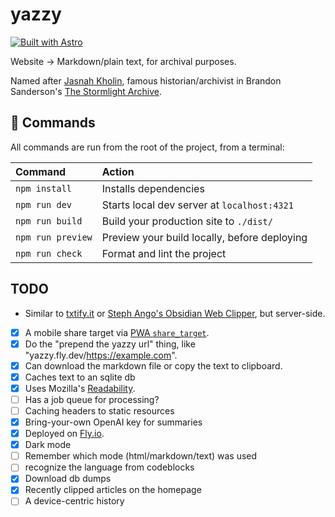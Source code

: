 # yazzy

[![Built with Astro](https://astro.badg.es/v2/built-with-astro/tiny.svg)](https://astro.build)

Website → Markdown/plain text, for archival purposes.

Named after [Jasnah Kholin](https://coppermind.net/wiki/Jasnah_Kholin), famous historian/archivist in Brandon Sanderson's [The Stormlight Archive](https://coppermind.net/wiki/The_Stormlight_Archive).

## 🧞 Commands

All commands are run from the root of the project, from a terminal:

| Command                   | Action                                           |
| :------------------------ | :----------------------------------------------- |
| `npm install`             | Installs dependencies                            |
| `npm run dev`             | Starts local dev server at `localhost:4321`      |
| `npm run build`           | Build your production site to `./dist/`          |
| `npm run preview`         | Preview your build locally, before deploying     |
| `npm run check`           | Format and lint the project                      |

## TODO

- Similar to [txtify.it](https://txtify.it/) or [Steph Ango's Obsidian Web Clipper](https://github.com/obsidianmd/obsidian-clipper), but server-side.
- [x] A mobile share target via [PWA `share_target`](https://developer.mozilla.org/en-US/docs/Web/Manifest/share_target).
- [x] Do the  "prepend the yazzy url" thing, like "yazzy.fly.dev/https://example.com". 
- [x] Can download the markdown file or copy the text to clipboard.
- [x] Caches text to an sqlite db
- [x] Uses Mozilla's [Readability](https://github.com/mozilla/readability).
- [ ] Has a job queue for processing?
- [ ] Caching headers to static resources
- [x] Bring-your-own OpenAI key for summaries
- [x] Deployed on [Fly.io](https://fly.io/).
- [x] Dark mode
- [ ] Remember which mode (html/markdown/text) was used
- [ ] recognize the language from codeblocks
- [x] Download db dumps
- [x] Recently clipped articles on the homepage
- [ ] A device-centric history

